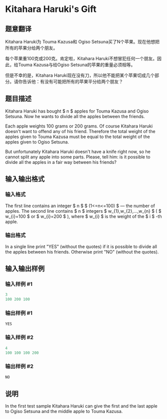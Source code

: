 # Kitahara Haruki&#039;s Gift

## 题意翻译

 Kitahara Haruki为 Touma Kazusa和 Ogiso Setsuna买了N个苹果。现在他想把所有的苹果分给两个朋友。

每个苹果重100克或200克。肯定啦，Kitahara Haruki不想冒犯任何一个朋友。因此，给Touma Kazusa与给Ogiso Setsuna的苹果的重量必须相等。

但是不幸的是，Kitahara Haruki现在没有刀，所以他不能把某个苹果切成几个部分。请你告诉他：有没有可能把所有的苹果平分给两个朋友？

## 题目描述

Kitahara Haruki has bought $ n $ apples for Touma Kazusa and Ogiso Setsuna. Now he wants to divide all the apples between the friends.

Each apple weights 100 grams or 200 grams. Of course Kitahara Haruki doesn't want to offend any of his friend. Therefore the total weight of the apples given to Touma Kazusa must be equal to the total weight of the apples given to Ogiso Setsuna.

But unfortunately Kitahara Haruki doesn't have a knife right now, so he cannot split any apple into some parts. Please, tell him: is it possible to divide all the apples in a fair way between his friends?

## 输入输出格式

### 输入格式

The first line contains an integer $ n $ $ (1<=n<=100) $ — the number of apples. The second line contains $ n $ integers $ w_{1},w_{2},...,w_{n} $ ( $ w_{i}=100 $ or $ w_{i}=200 $ ), where $ w_{i} $ is the weight of the $ i $ -th apple.

### 输出格式

In a single line print "YES" (without the quotes) if it is possible to divide all the apples between his friends. Otherwise print "NO" (without the quotes).

## 输入输出样例

### 输入样例 #1

```cpp
3
100 200 100

```
### 输出样例 #1

```cpp
YES

```
### 输入样例 #2

```cpp
4
100 100 100 200

```
### 输出样例 #2

```cpp
NO

```
## 说明

In the first test sample Kitahara Haruki can give the first and the last apple to Ogiso Setsuna and the middle apple to Touma Kazusa.

